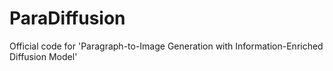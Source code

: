 # ParaDiffusion
Official code for 'Paragraph-to-Image Generation with Information-Enriched Diffusion Model'
